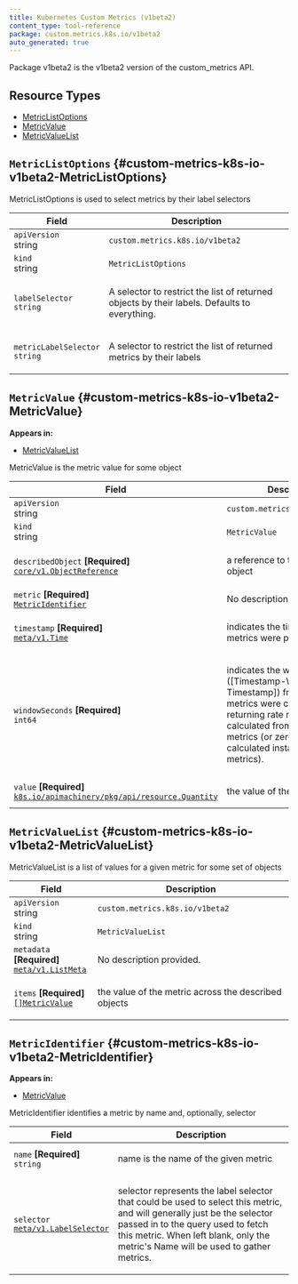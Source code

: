 ```yaml
---
title: Kubernetes Custom Metrics (v1beta2)
content_type: tool-reference
package: custom.metrics.k8s.io/v1beta2
auto_generated: true
---
```

<p>Package v1beta2 is the v1beta2 version of the custom_metrics API.</p>


## Resource Types 


- [MetricListOptions](#custom-metrics-k8s-io-v1beta2-MetricListOptions)
- [MetricValue](#custom-metrics-k8s-io-v1beta2-MetricValue)
- [MetricValueList](#custom-metrics-k8s-io-v1beta2-MetricValueList)
  

## `MetricListOptions`     {#custom-metrics-k8s-io-v1beta2-MetricListOptions}
    


<p>MetricListOptions is used to select metrics by their label selectors</p>


<table class="table">
<thead><tr><th width="30%">Field</th><th>Description</th></tr></thead>
<tbody>
    
<tr><td><code>apiVersion</code><br/>string</td><td><code>custom.metrics.k8s.io/v1beta2</code></td></tr>
<tr><td><code>kind</code><br/>string</td><td><code>MetricListOptions</code></td></tr>
    
  
<tr><td><code>labelSelector</code><br/>
<code>string</code>
</td>
<td>
   <p>A selector to restrict the list of returned objects by their labels.
Defaults to everything.</p>
</td>
</tr>
<tr><td><code>metricLabelSelector</code><br/>
<code>string</code>
</td>
<td>
   <p>A selector to restrict the list of returned metrics by their labels</p>
</td>
</tr>
</tbody>
</table>

## `MetricValue`     {#custom-metrics-k8s-io-v1beta2-MetricValue}
    

**Appears in:**

- [MetricValueList](#custom-metrics-k8s-io-v1beta2-MetricValueList)


<p>MetricValue is the metric value for some object</p>


<table class="table">
<thead><tr><th width="30%">Field</th><th>Description</th></tr></thead>
<tbody>
    
<tr><td><code>apiVersion</code><br/>string</td><td><code>custom.metrics.k8s.io/v1beta2</code></td></tr>
<tr><td><code>kind</code><br/>string</td><td><code>MetricValue</code></td></tr>
    
  
<tr><td><code>describedObject</code> <B>[Required]</B><br/>
<a href="https://kubernetes.io/docs/reference/generated/kubernetes-api/v1.31/#objectreference-v1-core"><code>core/v1.ObjectReference</code></a>
</td>
<td>
   <p>a reference to the described object</p>
</td>
</tr>
<tr><td><code>metric</code> <B>[Required]</B><br/>
<a href="#custom-metrics-k8s-io-v1beta2-MetricIdentifier"><code>MetricIdentifier</code></a>
</td>
<td>
   <span class="text-muted">No description provided.</span></td>
</tr>
<tr><td><code>timestamp</code> <B>[Required]</B><br/>
<a href="https://kubernetes.io/docs/reference/generated/kubernetes-api/v1.31/#time-v1-meta"><code>meta/v1.Time</code></a>
</td>
<td>
   <p>indicates the time at which the metrics were produced</p>
</td>
</tr>
<tr><td><code>windowSeconds</code> <B>[Required]</B><br/>
<code>int64</code>
</td>
<td>
   <p>indicates the window ([Timestamp-Window, Timestamp]) from
which these metrics were calculated, when returning rate
metrics calculated from cumulative metrics (or zero for
non-calculated instantaneous metrics).</p>
</td>
</tr>
<tr><td><code>value</code> <B>[Required]</B><br/>
<a href="https://pkg.go.dev/k8s.io/apimachinery/pkg/api/resource#Quantity"><code>k8s.io/apimachinery/pkg/api/resource.Quantity</code></a>
</td>
<td>
   <p>the value of the metric for this</p>
</td>
</tr>
</tbody>
</table>

## `MetricValueList`     {#custom-metrics-k8s-io-v1beta2-MetricValueList}
    


<p>MetricValueList is a list of values for a given metric for some set of objects</p>


<table class="table">
<thead><tr><th width="30%">Field</th><th>Description</th></tr></thead>
<tbody>
    
<tr><td><code>apiVersion</code><br/>string</td><td><code>custom.metrics.k8s.io/v1beta2</code></td></tr>
<tr><td><code>kind</code><br/>string</td><td><code>MetricValueList</code></td></tr>
    
  
<tr><td><code>metadata</code> <B>[Required]</B><br/>
<a href="https://kubernetes.io/docs/reference/generated/kubernetes-api/v1.31/#listmeta-v1-meta"><code>meta/v1.ListMeta</code></a>
</td>
<td>
   <span class="text-muted">No description provided.</span></td>
</tr>
<tr><td><code>items</code> <B>[Required]</B><br/>
<a href="#custom-metrics-k8s-io-v1beta2-MetricValue"><code>[]MetricValue</code></a>
</td>
<td>
   <p>the value of the metric across the described objects</p>
</td>
</tr>
</tbody>
</table>

## `MetricIdentifier`     {#custom-metrics-k8s-io-v1beta2-MetricIdentifier}
    

**Appears in:**

- [MetricValue](#custom-metrics-k8s-io-v1beta2-MetricValue)


<p>MetricIdentifier identifies a metric by name and, optionally, selector</p>


<table class="table">
<thead><tr><th width="30%">Field</th><th>Description</th></tr></thead>
<tbody>
    
  
<tr><td><code>name</code> <B>[Required]</B><br/>
<code>string</code>
</td>
<td>
   <p>name is the name of the given metric</p>
</td>
</tr>
<tr><td><code>selector</code><br/>
<a href="https://kubernetes.io/docs/reference/generated/kubernetes-api/v1.31/#labelselector-v1-meta"><code>meta/v1.LabelSelector</code></a>
</td>
<td>
   <p>selector represents the label selector that could be used to select
this metric, and will generally just be the selector passed in to
the query used to fetch this metric.
When left blank, only the metric's Name will be used to gather metrics.</p>
</td>
</tr>
</tbody>
</table>
  
